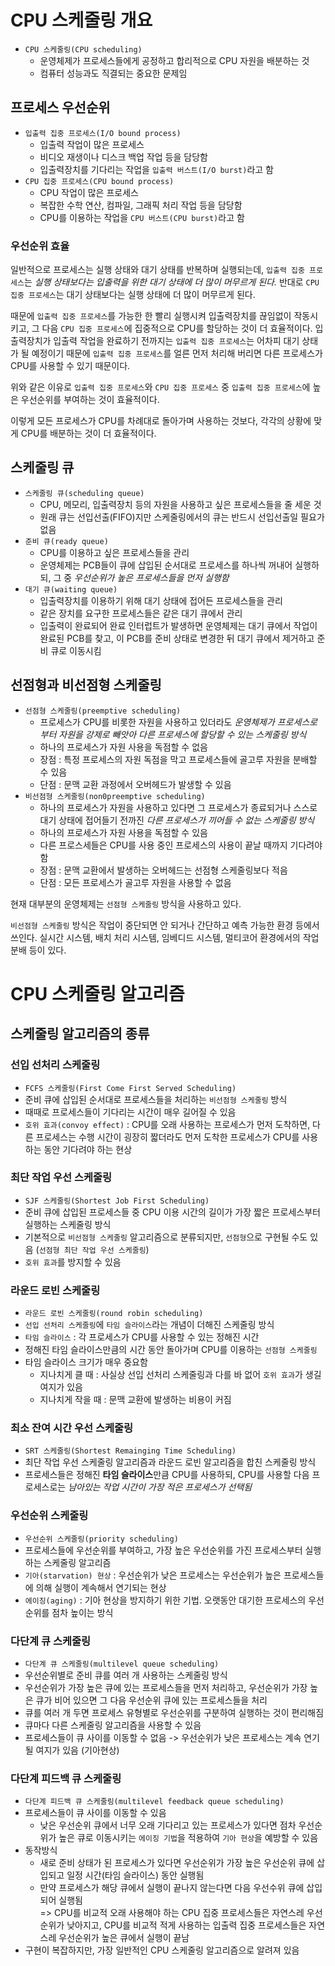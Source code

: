 # CPU 스케줄링 개요

- `CPU 스케줄링(CPU scheduling)`
  - 운영체제가 프로세스들에게 공정하고 합리적으로 CPU 자원을 배분하는 것
  - 컴퓨터 성능과도 직결되는 중요한 문제임

## 프로세스 우선순위

- `입출력 집중 프로세스(I/O bound process)`
  - 입출력 작업이 많은 프로세스
  - 비디오 재생이나 디스크 백업 작업 등을 담당함
  - 입출력장치를 기다리는 작업을 `입출력 버스트(I/O burst)`라고 함
- `CPU 집중 프로세스(CPU bound process)`
  - CPU 작업이 많은 프로세스
  - 복잡한 수학 연산, 컴파일, 그래픽 처리 작업 등을 담당함
  - CPU를 이용하는 작업을 `CPU 버스트(CPU burst)`라고 함

### 우선순위 효율

일반적으로 프로세스는 실행 상태와 대기 상태를 반복하며 실행되는데, `입출력 집중 프로세스`는 *실행 상태보다는 입출력을 위한 대기 상태에 더 많이 머무르게 된다.* 반대로 `CPU 집중 프로세스`는 대기 상태보다는 실행 상태에 더 많이 머무르게 된다.

때문에 `입출력 집중 프로세스`를 가능한 한 빨리 실행시켜 입출력장치를 끊임없이 작동시키고, 그 다음 `CPU 집중 프로세스`에 집중적으로 CPU를 할당하는 것이 더 효율적이다. 입출력장치가 입출력 작업을 완료하기 전까지는 `입출력 집중 프로세스`는 어차피 대기 상태가 될 예정이기 때문에 `입출력 집중 프로세스`를 얼른 먼저 처리해 버리면 다른 프로세스가 CPU를 사용할 수 있기 때문이다.

위와 같은 이유로 `입출력 집중 프로세스`와 `CPU 집중 프로세스` 중 `입출력 집중 프로세스`에 높은 우선순위를 부여하는 것이 효율적이다.

이렇게 모든 프로세스가 CPU를 차례대로 돌아가며 사용하는 것보다, 각각의 상황에 맞게 CPU를 배분하는 것이 더 효율적이다.

## 스케줄링 큐

- `스케줄링 큐(scheduling queue)`
  - CPU, 메모리, 입출력장치 등의 자원을 사용하고 싶은 프로세스들을 줄 세운 것
  - 원래 큐는 선입선출(FIFO)지만 스케줄링에서의 큐는 반드시 선입선출일 필요가 없음
- `준비 큐(ready queue)`
  - CPU를 이용하고 싶은 프로세스들을 관리
  - 운영체제는 PCB들이 큐에 삽입된 순서대로 프로세스를 하나씩 꺼내어 실행하되, 그 중 *우선순위가 높은 프로세스들을 먼저 실행함*
- `대기 큐(waiting queue)`
  - 입출력장치를 이용하기 위해 대기 상태에 접어든 프로세스들을 관리
  - 같은 장치를 요구한 프로세스들은 같은 대기 큐에서 관리
  - 입출력이 완료되어 완료 인터럽트가 발생하면 운영체제는 대기 큐에서 작업이 완료된 PCB를 찾고, 이 PCB를 준비 상태로 변경한 뒤 대기 큐에서 제거하고 준비 큐로 이동시킴

## 선점형과 비선점형 스케줄링

- `선점형 스케줄링(preemptive scheduling)`
  - 프로세스가 CPU를 비롯한 자원을 사용하고 있더라도 *운영체제가 프로세스로부터 자원을 강제로 빼앗아 다른 프로세스에 할당할 수 있는 스케줄링 방식*
  - 하나의 프로세스가 자원 사용을 독점할 수 없음
  - 장점 : 특정 프로세스의 자원 독점을 막고 프로세스들에 골고루 자원을 분배할 수 있음
  - 단점 : 문맥 교환 과정에서 오버헤드가 발생할 수 있음
- `비선점형 스케줄링(non0preemptive scheduling)`
  - 하나의 프로세스가 자원을 사용하고 있다면 그 프로세스가 종료되거나 스스로 대기 상태에 접어들기 전까진 *다른 프로세스가 끼어들 수 없는 스케줄링 방식*
  - 하나의 프로세스가 자원 사용을 독점할 수 있음
  - 다른 프로스세들은 CPU를 사용 중인 프로세스의 사용이 끝날 때까지 기다려야 함
  - 장점 : 문맥 교환에서 발생하는 오버헤드는 선점형 스케줄링보다 적음
  - 단점 : 모든 프로세스가 골고루 자원을 사용할 수 없음

현재 대부분의 운영체제는 `선점형 스케줄링` 방식을 사용하고 있다. 

`비선점형 스케줄링` 방식은 작업이 중단되면 안 되거나 간단하고 예측 가능한 환경 등에서 쓰인다. 실시간 시스템, 배치 처리 시스템, 임베디드 시스템, 멀티코어 환경에서의 작업 분배 등이 있다.

# CPU 스케줄링 알고리즘

## 스케줄링 알고리즘의 종류

### 선입 선처리 스케줄링

- `FCFS 스케줄링(First Come First Served Scheduling)`
- 준비 큐에 삽입된 순서대로 프로세스들을 처리하는 `비선점형 스케줄링` 방식
- 때때로 프로세스들이 기다리는 시간이 매우 길어질 수 있음
- `호위 효과(convoy effect)` : CPU를 오래 사용하는 프로세스가 먼저 도착하면, 다른 프로세스는 수행 시간이 굉장히 짧더라도 먼저 도착한 프로세스가 CPU를 사용하는 동안 기다려야 하는 현상

### 최단 작업 우선 스케줄링

- `SJF 스케줄링(Shortest Job First Scheduling)`
- 준비 큐에 삽입된 프로세스들 중 CPU 이용 시간의 길이가 가장 짧은 프로세스부터 실행하는 스케줄링 방식
- 기본적으로 `비선점형 스케줄링` 알고리즘으로 분류되지만, `선점형`으로 구현될 수도 있음 (`선점형 최단 작업 우선 스케줄링`)
- `호위 효과`를 방지할 수 있음

### 라운드 로빈 스케줄링

- `라운드 로빈 스케줄링(round robin scheduling)`
- `선입 선처리 스케줄링`에 `타임 슬라이스`라는 개념이 더해진 스케줄링 방식
- `타임 슬라이스` : 각 프로세스가 CPU를 사용할 수 있는 정해진 시간
- 정해진 타임 슬라이스만큼의 시간 동안 돌아가며 CPU를 이용하는 `선점형 스케줄링`
- 타임 슬라이스 크기가 매우 중요함
  - 지나치게 클 때 : 사실상 선입 선처리 스케줄링과 다를 바 없어 `호위 효과`가 생길 여지가 있음
  - 지나치게 작을 때 : 문맥 교환에 발생하는 비용이 커짐

### 최소 잔여 시간 우선 스케줄링

- `SRT 스케줄링(Shortest Remainging Time Scheduling)`
- 최단 작업 우선 스케줄링 알고리즘과 라운드 로빈 알고리즘을 합친 스케줄링 방식
- 프로세스들은 정해진 **타임 슬라이스**만큼 CPU를 사용하되, CPU를 사용할 다음 프로세스로는 *남아있는 작업 시간이 가장 적은 프로세스가 선택됨*

### 우선순위 스케줄링

- `우선순위 스케줄링(priority scheduling)`
- 프로세스들에 우선순위를 부여하고, 가장 높은 우선순위를 가진 프로세스부터 실행하는 스케줄링 알고리즘
- `기아(starvation) 현상` : 우선순위가 낮은 프로세스는 우선순위가 높은 프로세스들에 의해 실행이 계속해서 연기되는 현상
- `에이징(aging)` : 기아 현상을 방지하기 위한 기법. 오랫동안 대기한 프로세스의 우선순위를 점차 높이는 방식

### 다단계 큐 스케줄링

- `다단계 큐 스케줄링(multilevel queue scheduling)`
- 우선순위별로 준비 큐를 여러 개 사용하는 스케줄링 방식
- 우선순위가 가장 높은 큐에 있는 프로세스들을 먼저 처리하고, 우선순위가 가장 높은 큐가 비어 있으면 그 다음 우선순위 큐에 있는 프로세스들을 처리
- 큐를 여러 개 두면 프로세스 유형별로 우선순위를 구분하여 실행하는 것이 편리해짐
- 큐마다 다른 스케줄링 알고리즘을 사용할 수 있음
- 프로세스들이 큐 사이를 이동할 수 없음 -> 우선순위가 낮은 프로세스는 계속 연기될 여지가 있음 (기아현상)

### 다단계 피드백 큐 스케줄링

- `다단계 피드백 큐 스케줄링(multilevel feedback queue scheduling)`
- 프로세스들이 큐 사이를 이동할 수 있음
  - 낮은 우선순위 큐에서 너무 오래 기다리고 있는 프로세스가 있다면 점차 우선순위가 높은 큐로 이동시키는 `에이징 기법`을 적용하여 `기아 현상`을 예방할 수 있음
- 동작방식
  - 새로 준비 상태가 된 프로세스가 있다면 우선순위가 가장 높은 우선순위 큐에 삽입되고 일정 시간(타임 슬라이스) 동안 실행됨
  - 만약 프로세스가 해당 큐에서 실행이 끝나지 않는다면 다음 우선수위 큐에 삽입되어 실행됨
  </br>=> CPU를 비교적 오래 사용해야 하는 CPU 집중 프로세스들은 자연스레 우선순위가 낮아지고, CPU를 비교적 적게 사용하는 입출력 집중 프로세스들은 자연스레 우선순위가 높은 큐에서 실행이 끝남
- 구현이 복잡하지만, 가장 일반적인 CPU 스케줄링 알고리즘으로 알려져 있음
